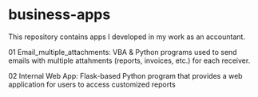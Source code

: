 # business-apps
This repository contains apps I developed in my work as an accountant.

01 Email_multiple_attachments: VBA & Python programs used to send emails with multiple attahments (reports, invoices, etc.) for each receiver.

02 Internal Web App: Flask-based Python program that provides a web application for users to access customized reports 
